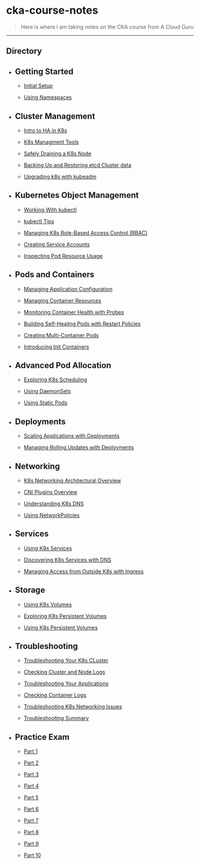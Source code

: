# cka-course-notes

> Here is where I am taking notes on the CKA course from A Cloud Guru

---

## Directory

- ## Getting Started
  - [Initial Setup](./GettingStarted/initial-setup.md)

  - [Using Namespaces](./GettingStarted/using-namespaces.md)

- ## Cluster Management

  - [Intro to HA in K8s](./ClusterManagement/k8s-HA.md)

  - [K8s Managment Tools](./ClusterManagement/k8s-management-tools.md)

  - [Safely Draining a K8s Node](./ClusterManagement/draining-k8s-node.md)

  - [Backing Up and Restoring etcd Cluster data](./ClusterManagement/backup-and-restore-etcd-cluster-data.md)

  - [Upgrading k8s with kubeadm](./ClusterManagement/upgrading-k8s-with-kubeadm.md)

- ## Kubernetes Object Management

  - [Working With kubectl](KubernetesObjectManagement/working-with-kubectl.md)

  - [kubectl Tips](KubernetesObjectManagement/kubectl-tips.md)

  - [Managing K8s Role-Based Access Control (RBAC)](KubernetesObjectManagement/managing-rbac.md)

  - [Creating Service Accounts](KubernetesObjectManagement/creating-service-accounts.md)

  - [Inspecting Pod Resource Usage](KubernetesObjectManagement/inspecting-pod-resource-usage.md)

- ## Pods and Containers

  - [Managing Application Configuration](PodsAndContainers/managing-application-config.md)

  - [Managing Container Resources](PodsAndContainers/managing-container-resources.md)

  - [Monitoring Container Health with Probes](PodsAndContainers/monitoring-container-health-probes.md)

  - [Building Self-Healing Pods with Restart Policies](PodsAndContainers/building-self-healing-pods.md)

  - [Creating Multi-Container Pods](PodsAndContainers/creating-multi-container-pods.md)

  - [Introducing Init Containers](PodsAndContainers/introducing-init-containers.md)

- ## Advanced Pod Allocation

  - [Exploring K8s Scheduling]()

  - [Using DaemonSets]()

  - [Using Static Pods]()

- ## Deployments

  - [Scaling Applications with Deployments]()

  - [Managing Rolling Updates with Deployments]()

- ## Networking

  - [K8s Networking Architectural Overview]()

  - [CNI Plugins Overview]()

  - [Understanding K8s DNS]()

  - [Using NetworkPolicies]()

- ## Services

  - [Using K8s Services]()

  - [Discovering K8s Services with DNS]()

  - [Managing Access from Outside K8s with Ingress]()

- ## Storage

  - [Using K8s Volumes]()

  - [Exploring K8s Persistent Volumes]()

  - [Using K8s Persistent Volumes]()

- ## Troubleshooting

  - [Troubleshooting Your K8s CLuster]()

  - [Checking Cluster and Node Logs]()

  - [Troubleshooting Your Applications]()

  - [Checking Container Logs]()

  - [Troubleshooting K8s Networking Issues]()

  - [Troubleshooting Summary]()

- ## Practice Exam

  - [Part 1]()

  - [Part 2]()

  - [Part 3]()

  - [Part 4]()

  - [Part 5]()

  - [Part 6]()

  - [Part 7]()

  - [Part 8]()

  - [Part 9]()

  - [Part 10]()